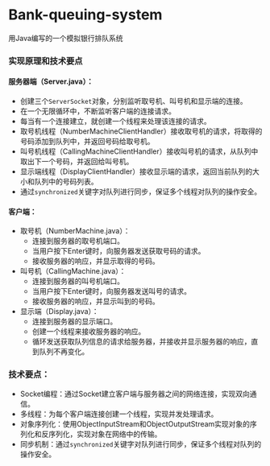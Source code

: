 # Bank-queuing-system
用Java编写的一个模拟银行排队系统

### 实现原理和技术要点

#### 服务器端（Server.java）：

- 创建三个`ServerSocket`对象，分别监听取号机、叫号机和显示端的连接。
- 在一个无限循环中，不断监听客户端的连接请求。
- 每当有一个连接建立，就创建一个线程来处理该连接的请求。
- 取号机线程（NumberMachineClientHandler）接收取号机的请求，将取得的号码添加到队列中，并返回号码给取号机。
- 叫号机线程（CallingMachineClientHandler）接收叫号机的请求，从队列中取出下一个号码，并返回给叫号机。
- 显示端线程（DisplayClientHandler）接收显示端的请求，返回当前队列的大小和队列中的号码列表。
- 通过`synchronized`关键字对队列进行同步，保证多个线程对队列的操作安全。

#### 客户端：

- 取号机（NumberMachine.java）：
  - 连接到服务器的取号机端口。
  - 当用户按下Enter键时，向服务器发送获取号码的请求。
  - 接收服务器的响应，并显示取得的号码。
- 叫号机（CallingMachine.java）：
  - 连接到服务器的叫号机端口。
  - 当用户按下Enter键时，向服务器发送叫号的请求。
  - 接收服务器的响应，并显示叫到的号码。
- 显示端（Display.java）：
  - 连接到服务器的显示端口。
  - 创建一个线程来接收服务器的响应。
  - 循环发送获取队列信息的请求给服务器，并接收并显示服务器的响应，直到队列不再变化。

### 技术要点：

- Socket编程：通过Socket建立客户端与服务器之间的网络连接，实现双向通信。
- 多线程：为每个客户端连接创建一个线程，实现并发处理请求。
- 对象序列化：使用ObjectInputStream和ObjectOutputStream实现对象的序列化和反序列化，实现对象在网络中的传输。
- 同步机制：通过`synchronized`关键字对队列进行同步，保证多个线程对队列的操作安全。
